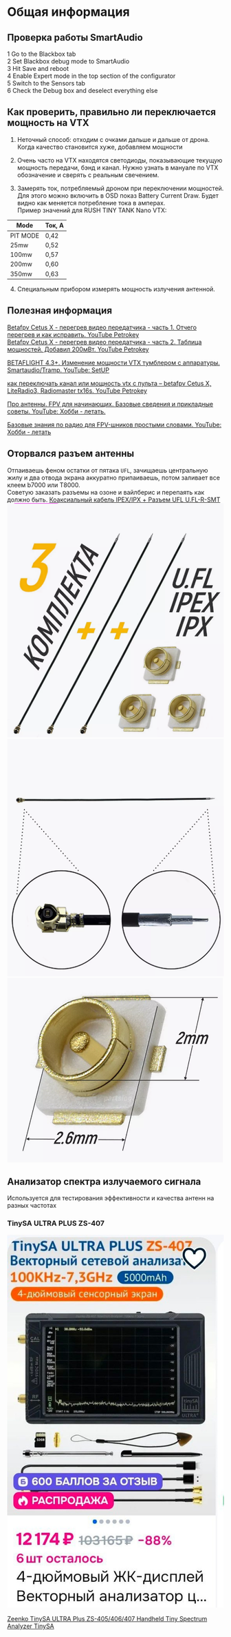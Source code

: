 # Общая информация

## Проверка работы SmartAudio
1 Go to the Blackbox tab  
2 Set Blackbox debug mode to SmartAudio  
3 Hit Save and reboot  
4 Enable Expert mode in the top section of the configurator  
5 Switch to the Sensors tab  
6 Check the Debug box and deselect everything else  

## Как проверить, правильно ли переключается мощность на VTX
1. Неточный способ: отходим с очками дальше и дальше от дрона. Когда качество становится хуже, добавляем мощности  

2. Очень часто на VTX находятся светодиоды, показывающие текущую мощность передачи, бэнд и канал. Нужно узнать в мануале по VTX обозначение и сверять с реальным свечением.  

3. Замерять ток, потребляемый дроном при переключении мощностей.  
Для этого можно включить в OSD показ Battery Current Draw. Будет видно как меняется потребление тока в амперах.  
Пример значений для RUSH TINY TANK Nano VTX:  

| Mode     | Ток, А |
|----------|--------|
| PIT MODE | 0,42   |
| 25mw     | 0,52   |
| 100mw    | 0,57   |
| 200mw    | 0,60   |
| 350mw    | 0,63   |

4. Специальным прибором измерять мощность излучения антенной. 

## Полезная информация

[Betafpv Cetus X - перегрев видео передатчика - часть 1. Отчего перегрев и как исправить. YouTube Petrokey](https://www.youtube.com/watch?v=T5I1-_kiTXA)  
[Betafpv Cetus X - перегрев видео передатчика - часть 2. Таблица мощностей. Добавил 200мВт. YouTube Petrokey](https://www.youtube.com/watch?v=hDFj-GG1LZ8)

[BETAFLIGHT 4.3+. Изменение мощности VTX тумблером с аппаратуры. Smartaudio/Tramp. YouTube: SetUP](https://www.youtube.com/watch?v=ocmA_Z_sSA0)

[как переключать канал или мощность vtx с пульта – betafpv Cetus X, LiteRadio3, Radiomaster tx16s. YouTube Petrokey](https://www.youtube.com/watch?v=ElDQzcKTmy0)

[Про антенны. FPV для начинающих. Базовые сведения и прикладные советы. YouTube: Хобби - летать.](https://www.youtube.com/watch?v=nWuPP5ERxWY)

[Базовые знания по радио для FPV-шников простыми словами. YouTube: Хобби - летать](https://www.youtube.com/watch?v=x9G1zFIQhZs)

## Оторвался разъем антенны
Отпаиваешь феном остатки от пятака `UFL`, зачищаешь центральную жилу и два отвода экрана аккуратно припаиваешь, потом заливает все клеем b7000 или Т8000.   
Советую заказать разъемы на озоне и вайлберис и перепаять как должно быть.
[Коаксиальный кабель IPEX/IPX + Разъем UFL U.FL-R-SMT ](https://www.wildberries.ru/catalog/89028880/detail.aspx)  
![](CableIPEX_IPX_UFL1.png)
![](CableIPEX_IPX_UFL2.png)
![](CableIPEX_IPX_UFL3.png)

## Анализатор спектра излучаемого сигнала
Используется для тестирования эффективности и качества антенн на разных частотах

### TinySA ULTRA PLUS ZS-407
![](Анализатор_TinySA.jpg)  

[Zeenko TinySA ULTRA Plus ZS-405/406/407 Handheld Tiny Spectrum Analyzer TinySA](https://www.aliexpress.com/item/1005008563113683.html)


